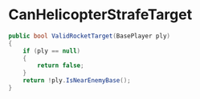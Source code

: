 <Badge type="danger" text="Carbon Compatible"/><Badge type="warning" text="Oxide Compatible"/>
# CanHelicopterStrafeTarget
```csharp
public bool ValidRocketTarget(BasePlayer ply)
{
	if (ply == null)
	{
		return false;
	}
	return !ply.IsNearEnemyBase();
}

```
